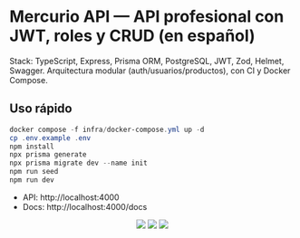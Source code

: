 # Mercurio API — API profesional con JWT, roles y CRUD (en español)

Stack: TypeScript, Express, Prisma ORM, PostgreSQL, JWT, Zod, Helmet, Swagger.
Arquitectura modular (auth/usuarios/productos), con CI y Docker Compose.

## Uso rápido
```powershell
docker compose -f infra/docker-compose.yml up -d
cp .env.example .env
npm install
npx prisma generate
npx prisma migrate dev --name init
npm run seed
npm run dev
```
- API: http://localhost:4000
- Docs: http://localhost:4000/docs
<p align="center">
  <a href="https://github.com/MrAliencito/Mercurio-API/actions/workflows/ci.yml"><img src="https://github.com/MrAliencito/Mercurio-API/actions/workflows/ci.yml/badge.svg" /></a>
  <img src="https://img.shields.io/badge/Node-%3E%3D18-brightgreen" />
  <img src="https://img.shields.io/badge/License-MIT-blue" />
</p>
